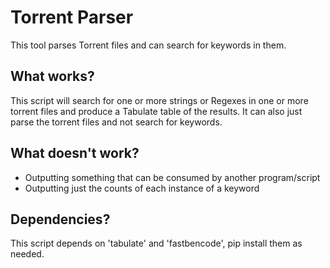 # Torrent Parser

This tool parses Torrent files and can search for keywords in them.

## What works?

This script will search for one or more strings or Regexes in one or more torrent files and produce a Tabulate table of the results. It can also just parse the torrent files and not search for keywords.

## What doesn't work?
- Outputting something that can be consumed by another program/script
- Outputting just the counts of each instance of a keyword

## Dependencies?

This script depends on 'tabulate' and 'fastbencode', pip install them as needed.
